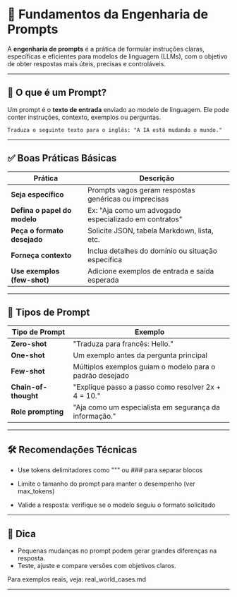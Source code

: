 # 🎯 Fundamentos da Engenharia de Prompts

A **engenharia de prompts** é a prática de formular instruções claras, específicas e eficientes para modelos de linguagem (LLMs), com o objetivo de obter respostas mais úteis, precisas e controláveis.

---

## 🧠 O que é um Prompt?

Um prompt é o **texto de entrada** enviado ao modelo de linguagem. Ele pode conter instruções, contexto, exemplos ou perguntas.

```text
Traduza o seguinte texto para o inglês: "A IA está mudando o mundo."
```
---

## ✅ Boas Práticas Básicas

| Prática                      | Descrição                                                        |
|------------------------------|------------------------------------------------------------------|
| **Seja específico**          | Prompts vagos geram respostas genéricas ou imprecisas            |
| **Defina o papel do modelo** | Ex: "Aja como um advogado especializado em contratos"            |
| **Peça o formato desejado**  | Solicite JSON, tabela Markdown, lista, etc.                      |
| **Forneça contexto**         | Inclua detalhes do domínio ou situação específica                |
| **Use exemplos (few-shot)**  | Adicione exemplos de entrada e saída esperada                    |

---

## 🧩 Tipos de Prompt

| Tipo de Prompt       | Exemplo                                                                 |
|----------------------|-------------------------------------------------------------------------|
| **Zero-shot**        | "Traduza para francês: Hello."                                          |
| **One-shot**         | Um exemplo antes da pergunta principal                                  |
| **Few-shot**         | Múltiplos exemplos guiam o modelo para o padrão desejado                |
| **Chain-of-thought** | "Explique passo a passo como resolver 2x + 4 = 10."                     |
| **Role prompting**   | "Aja como um especialista em segurança da informação."                  |

---

## 🛠️ Recomendações Técnicas

* Use tokens delimitadores como """ ou ### para separar blocos

* Limite o tamanho do prompt para manter o desempenho (ver max_tokens)

* Valide a resposta: verifique se o modelo seguiu o formato solicitado

---

## 📘 Dica

* Pequenas mudanças no prompt podem gerar grandes diferenças na resposta.
* Teste, ajuste e compare versões com objetivos claros.

Para exemplos reais, veja: real_world_cases.md

---
